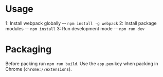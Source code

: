 # Usage
1: Install webpack globally -- `npm install -g webpack`
2: Install package modules -- `npm install`
3: Run development mode -- `npm run dev`

# Packaging
Before packing run `npm run build`. Use the `app.pem` key when packing in Chrome (`chrome://extensions`).
